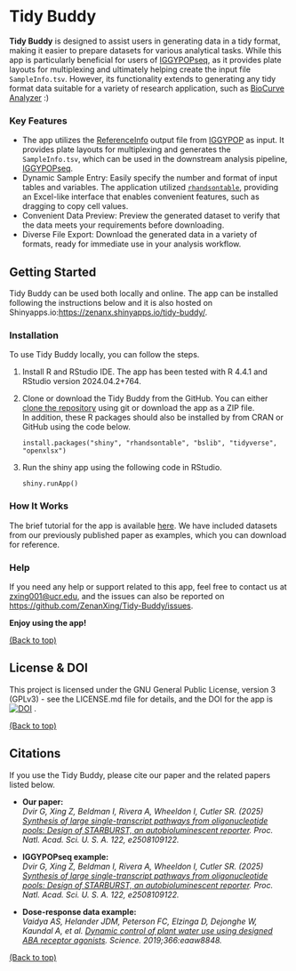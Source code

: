 # Tidy Buddy

**Tidy Buddy** is designed to assist users in generating data in a tidy format, making it easier to prepare datasets for various analytical tasks. While this app is particularly beneficial for users of [IGGYPOPseq](https://github.com/ZenanXing/Construct-Validation-for-IGGYPOPseq), as it provides plate layouts for multiplexing and ultimately helping create the input file `SampleInfo.tsv`. However, its functionality extends to generating any tidy format data suitable for a variety of research application, such as [BioCurve Analyzer](https://github.com/ZenanXing/Biocurve-Analyzer) :)  

### Key Features

- The app utilizes the [ReferenceInfo](https://github.com/cutlersr/iggypop/blob/main/out/test/test_ReferenceInfo.xlsx) output file from  [IGGYPOP](https://github.com/cutlersr/iggypop.git) as input. It provides plate layouts for multiplexing and generates the `SampleInfo.tsv`, which can be used in the downstream analysis pipeline, [IGGYPOPseq](https://github.com/ZenanXing/Construct-Validation-for-IGGYPOPseq).
- Dynamic Sample Entry: Easily specify the number and format of input tables and variables. The application utilized [`rhandsontable`](https://github.com/jrowen/rhandsontable?tab=readme-ov-file), providing an Excel-like interface that enables convenient features, such as dragging to copy cell values.
- Convenient Data Preview: Preview the generated dataset to verify that the data meets your requirements before downloading.
- Diverse File Export: Download the generated data in a variety of formats, ready for immediate use in your analysis workflow.

## Getting Started

Tidy Buddy can be used both locally and online. The app can be installed following the instructions below and it is also hosted on Shinyapps.io:https://zenanx.shinyapps.io/tidy-buddy/.  

### Installation

To use Tidy Buddy locally, you can follow the steps.  

  1. Install R and RStudio IDE. The app has been tested with R 4.4.1 and RStudio version 2024.04.2+764.  

  2. Clone or download the Tidy Buddy from the GitHub. You can either [clone the repository](https://docs.github.com/en/repositories/creating-and-managing-repositories/cloning-a-repository) using git or download the app as a ZIP file.  
  In addition, these R packages should also be installed by from CRAN or GitHub using the code below.  

      ```
      install.packages("shiny", "rhandsontable", "bslib", "tidyverse", "openxlsx")
      ```

  3. Run the shiny app using the following code in RStudio.

      ```
      shiny.runApp()
      ```

### How It Works

The brief tutorial for the app is available [here](./Tutorial.pdf). We have included datasets from our previously published paper as examples, which you can download for reference.

### Help

If you need any help or support related to this app, feel free to contact us at zxing001@ucr.edu, and the issues can also be reported on https://github.com/ZenanXing/Tidy-Buddy/issues.  
  
**Enjoy using the app!** 
  
[(Back to top)](#tidy-buddy)

## License & DOI

This project is licensed under the GNU General Public License, version 3 (GPLv3) - see the LICENSE.md file for details, and the DOI for the app is [![DOI](https://zenodo.org/badge/DOI/10.5281/zenodo.15331613.svg)](https://doi.org/10.5281/zenodo.15331613)
.  
  
[(Back to top)](#tidy-buddy)

## Citations

If you use the Tidy Buddy, please cite our paper and the related papers listed below.

- **Our paper:**  
*Dvir G, Xing Z, Beldman I, Rivera A, Wheeldon I, Cutler SR. (2025) [Synthesis of large single-transcript pathways from oligonucleotide pools: Design of STARBURST, an autobioluminescent reporter](https://www.pnas.org/doi/10.1073/pnas.2508109122). Proc. Natl. Acad. Sci. U. S. A. 122, e2508109122.*  

- **IGGYPOPseq example:**  
*Dvir G, Xing Z, Beldman I, Rivera A, Wheeldon I, Cutler SR. (2025) [Synthesis of large single-transcript pathways from oligonucleotide pools: Design of STARBURST, an autobioluminescent reporter](https://www.pnas.org/doi/10.1073/pnas.2508109122). Proc. Natl. Acad. Sci. U. S. A. 122, e2508109122.*  

- **Dose-response data example:**  
*Vaidya AS, Helander JDM, Peterson FC, Elzinga D, Dejonghe W, Kaundal A, et al. [Dynamic control of plant water use using designed ABA receptor agonists](https://www.science.org/doi/10.1126/science.aaw8848?url_ver=Z39.88-2003&rfr_id=ori:rid:crossref.org&rfr_dat=cr_pub%20%200pubmed). Science. 2019;366:eaaw8848.*  
  
[(Back to top)](#tidy-buddy)